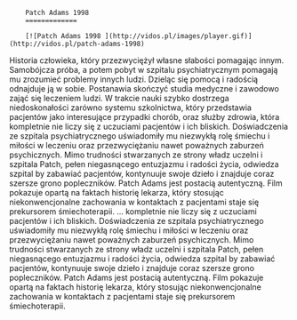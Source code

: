 
        Patch Adams 1998 
        =============
        
        [![Patch Adams 1998 ](http://vidos.pl/images/player.gif)](http://vidos.pl/patch-adams-1998)
        
        
 Historia człowieka, który przezwyciężył własne słabości pomagając innym. Samobójcza próba, a potem pobyt w szpitalu psychiatrycznym pomagają mu zrozumieć problemy innych ludzi. Dzieląc się pomocą i radością odnajduje ją w sobie. Postanawia skończyć studia medyczne i zawodowo zająć się leczeniem ludzi. W trakcie nauki szybko dostrzega niedoskonałości zarówno systemu szkolnictwa, który przedstawia pacjentów jako interesujące przypadki chorób, oraz służby zdrowia, która kompletnie nie liczy się z uczuciami pacjentów i ich bliskich. Doświadczenia ze szpitala psychiatrycznego uświadomiły mu niezwykłą rolę śmiechu i miłości w leczeniu oraz przezwyciężaniu nawet poważnych zaburzeń psychicznych. Mimo trudności stwarzanych ze strony władz uczelni i szpitala Patch, pełen niegasnącego entuzjazmu i radości życia, odwiedza szpital by zabawiać pacjentów, kontynuuje swoje dzieło i znajduje coraz szersze grono popleczników. Patch Adams jest postacią autentyczną. Film pokazuje opartą na faktach historię lekarza, który stosując niekonwencjonalne zachowania w kontaktach z pacjentami staje się prekursorem śmiechoterapii.  ... kompletnie nie liczy się z uczuciami pacjentów i ich bliskich. Doświadczenia ze szpitala psychiatrycznego uświadomiły mu niezwykłą rolę śmiechu i miłości w leczeniu oraz przezwyciężaniu nawet poważnych zaburzeń psychicznych. Mimo trudności stwarzanych ze strony władz uczelni i szpitala Patch, pełen niegasnącego entuzjazmu i radości życia, odwiedza szpital by zabawiać pacjentów, kontynuuje swoje dzieło i znajduje coraz szersze grono popleczników. Patch Adams jest postacią autentyczną. Film pokazuje opartą na faktach historię lekarza, który stosując niekonwencjonalne zachowania w kontaktach z pacjentami staje się prekursorem śmiechoterapii.
    